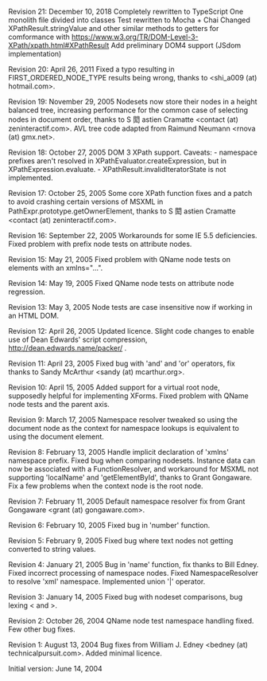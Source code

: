 Revision 21: December 10, 2018
Completely rewritten to TypeScript
One monolith file divided into classes
Test rewritten to Mocha + Chai
Changed XPathResult.stringValue and other similar methods to getters for comformance with https://www.w3.org/TR/DOM-Level-3-XPath/xpath.html#XPathResult
Add preliminary DOM4 support (JSdom implementation)

Revision 20: April 26, 2011
Fixed a typo resulting in FIRST_ORDERED_NODE_TYPE results being wrong,
thanks to <shi_a009 (at) hotmail.com>.

Revision 19: November 29, 2005
Nodesets now store their nodes in a height balanced tree, increasing
performance for the common case of selecting nodes in document order,
thanks to S 閎 astien Cramatte <contact (at) zeninteractif.com>.
AVL tree code adapted from Raimund Neumann <rnova (at) gmx.net>.

Revision 18: October 27, 2005
DOM 3 XPath support. Caveats: - namespace prefixes aren't resolved in XPathEvaluator.createExpression,
but in XPathExpression.evaluate. - XPathResult.invalidIteratorState is not implemented.

Revision 17: October 25, 2005
Some core XPath function fixes and a patch to avoid crashing certain
versions of MSXML in PathExpr.prototype.getOwnerElement, thanks to
S 閎 astien Cramatte <contact (at) zeninteractif.com>.

Revision 16: September 22, 2005
Workarounds for some IE 5.5 deficiencies.
Fixed problem with prefix node tests on attribute nodes.

Revision 15: May 21, 2005
Fixed problem with QName node tests on elements with an xmlns="...".

Revision 14: May 19, 2005
Fixed QName node tests on attribute node regression.

Revision 13: May 3, 2005
Node tests are case insensitive now if working in an HTML DOM.

Revision 12: April 26, 2005
Updated licence. Slight code changes to enable use of Dean
Edwards' script compression, http://dean.edwards.name/packer/ .

Revision 11: April 23, 2005
Fixed bug with 'and' and 'or' operators, fix thanks to
Sandy McArthur <sandy (at) mcarthur.org>.

Revision 10: April 15, 2005
Added support for a virtual root node, supposedly helpful for
implementing XForms. Fixed problem with QName node tests and
the parent axis.

Revision 9: March 17, 2005
Namespace resolver tweaked so using the document node as the context
for namespace lookups is equivalent to using the document element.

Revision 8: February 13, 2005
Handle implicit declaration of 'xmlns' namespace prefix.
Fixed bug when comparing nodesets.
Instance data can now be associated with a FunctionResolver, and
workaround for MSXML not supporting 'localName' and 'getElementById',
thanks to Grant Gongaware.
Fix a few problems when the context node is the root node.

Revision 7: February 11, 2005
Default namespace resolver fix from Grant Gongaware
<grant (at) gongaware.com>.

Revision 6: February 10, 2005
Fixed bug in 'number' function.

Revision 5: February 9, 2005
Fixed bug where text nodes not getting converted to string values.

Revision 4: January 21, 2005
Bug in 'name' function, fix thanks to Bill Edney.
Fixed incorrect processing of namespace nodes.
Fixed NamespaceResolver to resolve 'xml' namespace.
Implemented union '|' operator.

Revision 3: January 14, 2005
Fixed bug with nodeset comparisons, bug lexing < and >.

Revision 2: October 26, 2004
QName node test namespace handling fixed. Few other bug fixes.

Revision 1: August 13, 2004
Bug fixes from William J. Edney <bedney (at) technicalpursuit.com>.
Added minimal licence.

Initial version: June 14, 2004
